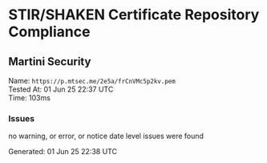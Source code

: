 # STIR/SHAKEN Certificate Repository Compliance

## Martini Security

Name: `https://p.mtsec.me/2e5a/frCnVMc5p2kv.pem`\
Tested At: 01 Jun 25 22:37 UTC\
Time: 103ms

### Issues

no warning, or error, or notice date level issues were found

Generated: 01 Jun 25 22:38 UTC